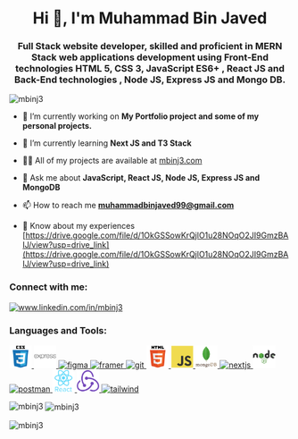 <h1 align="center">Hi 👋, I'm Muhammad Bin Javed</h1>
<h3 align="center">Full Stack website developer, skilled and proficient in MERN Stack web applications development using Front-End technologies HTML 5, CSS 3, JavaScript ES6+ , React JS and Back-End technologies , Node JS, Express JS and Mongo DB.</h3>

<p align="left"> <img src="https://komarev.com/ghpvc/?username=mbinj3&label=Profile%20views&color=0e75b6&style=flat" alt="mbinj3" /> </p>

- 🔭 I’m currently working on **My Portfolio project and some of my personal projects.**

- 🌱 I’m currently learning **Next JS and T3 Stack**

- 👨‍💻 All of my projects are available at [mbinj3.com](mbinj3.com)

- 💬 Ask me about **JavaScript, React JS, Node JS, Express JS and MongoDB**

- 📫 How to reach me **muhammadbinjaved99@gmail.com**

- 📄 Know about my experiences [https://drive.google.com/file/d/1OkGSSowKrQjlO1u28NOqO2JI9GmzBAIJ/view?usp=drive_link](https://drive.google.com/file/d/1OkGSSowKrQjlO1u28NOqO2JI9GmzBAIJ/view?usp=drive_link)

<h3 align="left">Connect with me:</h3>
<p align="left">
<a href="https://linkedin.com/in/www.linkedin.com/in/mbinj3" target="blank"><img align="center" src="https://raw.githubusercontent.com/rahuldkjain/github-profile-readme-generator/master/src/images/icons/Social/linked-in-alt.svg" alt="www.linkedin.com/in/mbinj3" height="30" width="40" /></a>
</p>

<h3 align="left">Languages and Tools:</h3>
<p align="left"> <a href="https://www.w3schools.com/css/" target="_blank" rel="noreferrer"> <img src="https://raw.githubusercontent.com/devicons/devicon/master/icons/css3/css3-original-wordmark.svg" alt="css3" width="40" height="40"/> </a> <a href="https://expressjs.com" target="_blank" rel="noreferrer"> <img src="https://raw.githubusercontent.com/devicons/devicon/master/icons/express/express-original-wordmark.svg" alt="express" width="40" height="40"/> </a> <a href="https://www.figma.com/" target="_blank" rel="noreferrer"> <img src="https://www.vectorlogo.zone/logos/figma/figma-icon.svg" alt="figma" width="40" height="40"/> </a> <a href="https://www.framer.com/" target="_blank" rel="noreferrer"> <img src="https://www.vectorlogo.zone/logos/framer/framer-icon.svg" alt="framer" width="40" height="40"/> </a> <a href="https://git-scm.com/" target="_blank" rel="noreferrer"> <img src="https://www.vectorlogo.zone/logos/git-scm/git-scm-icon.svg" alt="git" width="40" height="40"/> </a> <a href="https://www.w3.org/html/" target="_blank" rel="noreferrer"> <img src="https://raw.githubusercontent.com/devicons/devicon/master/icons/html5/html5-original-wordmark.svg" alt="html5" width="40" height="40"/> </a> <a href="https://developer.mozilla.org/en-US/docs/Web/JavaScript" target="_blank" rel="noreferrer"> <img src="https://raw.githubusercontent.com/devicons/devicon/master/icons/javascript/javascript-original.svg" alt="javascript" width="40" height="40"/> </a> <a href="https://www.mongodb.com/" target="_blank" rel="noreferrer"> <img src="https://raw.githubusercontent.com/devicons/devicon/master/icons/mongodb/mongodb-original-wordmark.svg" alt="mongodb" width="40" height="40"/> </a> <a href="https://nextjs.org/" target="_blank" rel="noreferrer"> <img src="https://cdn.worldvectorlogo.com/logos/nextjs-2.svg" alt="nextjs" width="40" height="40"/> </a> <a href="https://nodejs.org" target="_blank" rel="noreferrer"> <img src="https://raw.githubusercontent.com/devicons/devicon/master/icons/nodejs/nodejs-original-wordmark.svg" alt="nodejs" width="40" height="40"/> </a> <a href="https://postman.com" target="_blank" rel="noreferrer"> <img src="https://www.vectorlogo.zone/logos/getpostman/getpostman-icon.svg" alt="postman" width="40" height="40"/> </a> <a href="https://reactjs.org/" target="_blank" rel="noreferrer"> <img src="https://raw.githubusercontent.com/devicons/devicon/master/icons/react/react-original-wordmark.svg" alt="react" width="40" height="40"/> </a> <a href="https://redux.js.org" target="_blank" rel="noreferrer"> <img src="https://raw.githubusercontent.com/devicons/devicon/master/icons/redux/redux-original.svg" alt="redux" width="40" height="40"/> </a> <a href="https://tailwindcss.com/" target="_blank" rel="noreferrer"> <img src="https://www.vectorlogo.zone/logos/tailwindcss/tailwindcss-icon.svg" alt="tailwind" width="40" height="40"/> </a> </p>

<p><img align="left" src="https://github-readme-stats.vercel.app/api/top-langs?username=mbinj3&show_icons=true&locale=en&layout=compact" alt="mbinj3" /></p>

<p>&nbsp;<img align="center" src="https://github-readme-stats.vercel.app/api?username=mbinj3&show_icons=true&locale=en" alt="mbinj3" /></p>

<p><img align="center" src="https://github-readme-streak-stats.herokuapp.com/?user=mbinj3&" alt="mbinj3" /></p>
